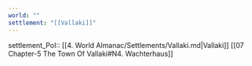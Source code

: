 ```yaml
---
world: ""
settlement: "[[Vallaki]]"
---
```

settlement_PoI:: [[4. World Almanac/Settlements/Vallaki.md|Vallaki]]
[[07 Chapter-5 The Town Of Vallaki#N4. Wachterhaus]]